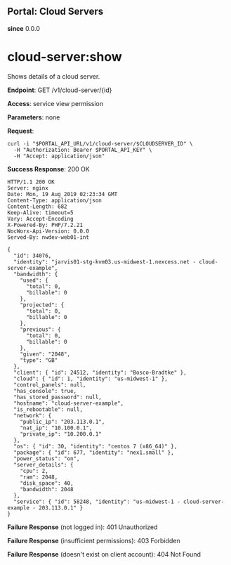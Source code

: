 Portal: Cloud Servers
---------------------

**since** 0.0.0

cloud-server:show
==================

Shows details of a cloud server.

**Endpoint**:  GET /v1/cloud-server/{id}

**Access**: service view permission

**Parameters**: none

**Request**:
```
curl -i "$PORTAL_API_URL/v1/cloud-server/$CLOUDSERVER_ID" \
  -H "Authorization: Bearer $PORTAL_API_KEY" \
  -H "Accept: application/json"
```

**Success Response**: 200 OK
```
HTTP/1.1 200 OK
Server: nginx
Date: Mon, 19 Aug 2019 02:23:34 GMT
Content-Type: application/json
Content-Length: 682
Keep-Alive: timeout=5
Vary: Accept-Encoding
X-Powered-By: PHP/7.2.21
NocWorx-Api-Version: 0.0.0
Served-By: nwdev-web01-int

{
  "id": 34076,
  "identity": "jarvis01-stg-kvm03.us-midwest-1.nexcess.net - cloud-server-example",
  "bandwidth": {
    "used": {
      "total": 0,
      "billable": 0
    },
    "projected": {
      "total": 0,
      "billable": 0
    },
    "previous": {
      "total": 0,
      "billable": 0
    },
    "given": "2048",
    "type": "GB"
  },
  "client": { "id": 24512, "identity": "Bosco-Bradtke" },
  "cloud": { "id": 1, "identity": "us-midwest-1" },
  "control_panels": null,
  "has_console": true,
  "has_stored_password": null,
  "hostname": "cloud-server-example",
  "is_rebootable": null,
  "network": {
    "public_ip": "203.113.0.1",
    "nat_ip": "10.100.0.1",
    "private_ip": "10.200.0.1"
  },
  "os": { "id": 30, "identity": "centos 7 (x86_64)" },
  "package": { "id": 677, "identity": "nex1.small" },
  "power_status": "on",
  "server_details": {
    "cpu": 2,
    "ram": 2048,
    "disk_space": 40,
    "bandwidth": 2048
  },
  "service": { "id": 58248, "identity": "us-midwest-1 - cloud-server-example - 203.113.0.1" }
}
```

**Failure Response** (not logged in): 401 Unauthorized

**Failure Response** (insufficient permissions): 403 Forbidden

**Failure Response** (doesn't exist on client account): 404 Not Found
